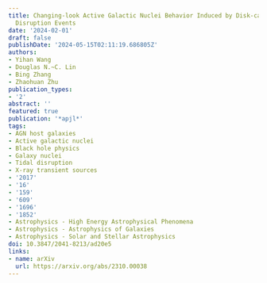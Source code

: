 ```yaml
---
title: Changing-look Active Galactic Nuclei Behavior Induced by Disk-captured Tidal
  Disruption Events
date: '2024-02-01'
draft: false
publishDate: '2024-05-15T02:11:19.686805Z'
authors:
- Yihan Wang
- Douglas N.~C. Lin
- Bing Zhang
- Zhaohuan Zhu
publication_types:
- '2'
abstract: ''
featured: true
publication: '*apjl*'
tags:
- AGN host galaxies
- Active galactic nuclei
- Black hole physics
- Galaxy nuclei
- Tidal disruption
- X-ray transient sources
- '2017'
- '16'
- '159'
- '609'
- '1696'
- '1852'
- Astrophysics - High Energy Astrophysical Phenomena
- Astrophysics - Astrophysics of Galaxies
- Astrophysics - Solar and Stellar Astrophysics
doi: 10.3847/2041-8213/ad20e5
links:
- name: arXiv
  url: https://arxiv.org/abs/2310.00038
---
```


